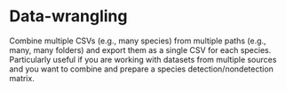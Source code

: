 # Data-wrangling
Combine multiple CSVs (e.g., many species) from multiple paths (e.g., many, many folders) and export them as a single CSV for each species. Particularly useful if you are working with datasets from multiple sources and you want to combine and prepare a species detection/nondetection matrix.  
